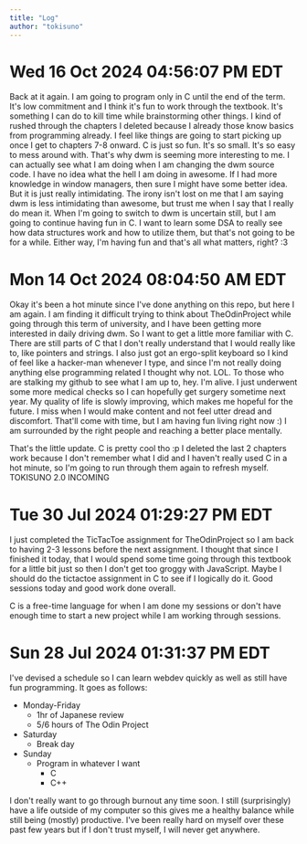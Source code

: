 ```yaml
---
title: "Log"
author: "tokisuno"
---
```

# Wed 16 Oct 2024 04:56:07 PM EDT
Back at it again. I am going to program only in C until the end of the term. It's low commitment and I think it's fun to work through the textbook. It's something I can do to kill time while brainstorming other things. I kind of rushed through the chapters I deleted because I already those know basics from programming already. I feel like things are going to start picking up once I get to chapters 7-8 onward. C is just so fun. It's so small. It's so easy to mess around with. That's why dwm is seeming more interesting to me. I can actually see what I am doing when I am changing the dwm source code. I have no idea what the hell I am doing in awesome. If I had more knowledge in window managers, then sure I might have some better idea. But it is just really intimidating. The irony isn't lost on me that I am saying dwm is less intimidating than awesome, but trust me when I say that I really do mean it. When I'm going to switch to dwm is uncertain still, but I am going to continue having fun in C. I want to learn some DSA to really see how data structures work and how to utilize them, but that's not going to be for a while. Either way, I'm having fun and that's all what matters, right? :3

# Mon 14 Oct 2024 08:04:50 AM EDT
Okay it's been a hot minute since I've done anything on this repo, but here I am again. I am finding it difficult trying to think about TheOdinProject while going through this term of university, and I have been getting more interested in daily driving dwm. So I want to get a little more familiar with C. There are still parts of C that I don't really understand that I would really like to, like pointers and strings. I also just got an ergo-split keyboard so I kind of feel like a hacker-man whenever I type, and since I'm not really doing anything else programming related I thought why not. LOL. To those who are stalking my github to see what I am up to, hey. I'm alive. I just underwent some more medical checks so I can hopefully get surgery sometime next year. My quality of life is slowly improving, which makes me hopeful for the future. I miss when I would make content and not feel utter dread and discomfort. That'll come with time, but I am having fun living right now :) I am surrounded by the right people and reaching a better place mentally.

That's the little update. C is pretty cool tho :p I deleted the last 2 chapters work because I don't remember what I did and I haven't really used C in a hot minute, so I'm going to run through them again to refresh myself. TOKISUNO 2.0 INCOMING

# Tue 30 Jul 2024 01:29:27 PM EDT
I just completed the TicTacToe assignment for TheOdinProject so I am back to having 2-3 lessons before the next assignment. I thought that since I finished it today, that I would spend some time going through this textbook for a little bit just so then I don't get too groggy with JavaScript. Maybe I should do the tictactoe assignment in C to see if I logically do it. Good sessions today and good work done overall.

C is a free-time language for when I am done my sessions or don't have enough time to start a new project while I am working through sessions.

# Sun 28 Jul 2024 01:31:37 PM EDT
I've devised a schedule so I can learn webdev quickly as well as still have fun programming. It goes as follows:

* Monday-Friday
    - 1hr of Japanese review
    - 5/6 hours of The Odin Project
* Saturday
    - Break day
* Sunday
    - Program in whatever I want
        * C
        * C++

I don't really want to go through burnout any time soon. I still (surprisingly) have a life outside of my computer so this gives me a healthy balance while still being (mostly) productive. I've been really hard on myself over these past few years but if I don't trust myself, I will never get anywhere.
